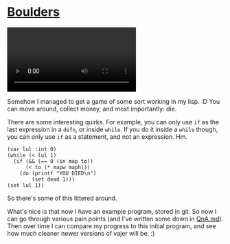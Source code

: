 # [Boulders](#boulders)

<video controls><source src="/posts/24/boulders.mov"></video>

Somehow I managed to get a game of some sort working in my lisp. :D You can move around, collect money, and most importantly: die.

There are some interesting quirks. For example, you can only use `if` as the last expression in a `defn`, or inside `while`. If you do it inside a `while` though, you can only use `if` as a statement, and not an expression. Hm.

```
(var lul :int 0)
(while (< lul 1)
  (if (&& (== 0 (in map to))
      (< to (* mapw maph)))
    (do (printf "YOU DIED\n")
        (set dead 1)))
(set lul 1))
```

So there's some of this littered around.

What's nice is that now I have an example program, stored in git. So now I can go through various pain points (and I've written some down in [QnA.md](https://github.com/saikyun/vajer/blob/main/QnA.md#todo-this-code-breaks-because-of-if-wanting-to-set-a-parents-defns-return-value)). Then over time I can compare my progress to this initial program, and see how much cleaner newer versions of vajer will be. :)